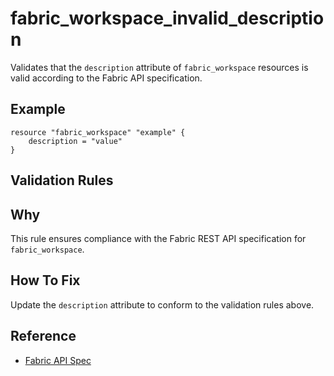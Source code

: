 # fabric_workspace_invalid_description

Validates that the `description` attribute of `fabric_workspace` resources is valid according to the Fabric API specification.

## Example

```hcl
resource "fabric_workspace" "example" {
    description = "value"
}
```

## Validation Rules



## Why

This rule ensures compliance with the Fabric REST API specification for `fabric_workspace`.

## How To Fix

Update the `description` attribute to conform to the validation rules above.

## Reference

- [Fabric API Spec](https://github.com/microsoft/fabric-rest-api-specs/tree/main/platform/definitions/platform.json)
